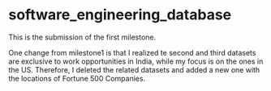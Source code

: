 # software_engineering_database
This is the submission of the first milestone.

One change from milestone1 is that I realized te second and third datasets are exclusive to work opportunities in India, while my focus is on the ones in the US. Therefore, I deleted the related datasets and added a new one with the locations of Fortune 500 Companies.